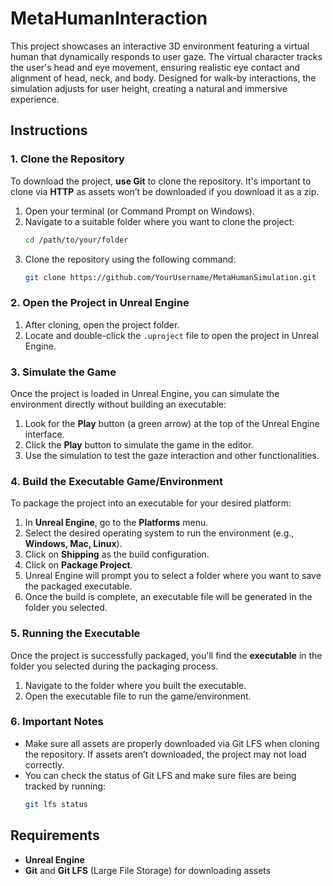 
# MetaHumanInteraction

This project showcases an interactive 3D environment featuring a virtual human that dynamically responds to user gaze. The virtual character tracks the user's head and eye movement, ensuring realistic eye contact and alignment of head, neck, and body. Designed for walk-by interactions, the simulation adjusts for user height, creating a natural and immersive experience.

## Instructions

### 1. Clone the Repository
To download the project, **use Git** to clone the repository. It's important to clone via **HTTP** as assets won’t be downloaded if you download it as a zip.

1. Open your terminal (or Command Prompt on Windows).
2. Navigate to a suitable folder where you want to clone the project:
   ```bash
   cd /path/to/your/folder
   ```
3. Clone the repository using the following command:
   ```bash
   git clone https://github.com/YourUsername/MetaHumanSimulation.git
   ```

### 2. Open the Project in Unreal Engine
1. After cloning, open the project folder.
2. Locate and double-click the `.uproject` file to open the project in Unreal Engine.

### 3. Simulate the Game
Once the project is loaded in Unreal Engine, you can simulate the environment directly without building an executable:

1. Look for the **Play** button (a green arrow) at the top of the Unreal Engine interface.
2. Click the **Play** button to simulate the game in the editor.
3. Use the simulation to test the gaze interaction and other functionalities.

### 4. Build the Executable Game/Environment
To package the project into an executable for your desired platform:

1. In **Unreal Engine**, go to the **Platforms** menu.
2. Select the desired operating system to run the environment (e.g., **Windows, Mac, Linux**).
3. Click on **Shipping** as the build configuration.
4. Click on **Package Project**.
5. Unreal Engine will prompt you to select a folder where you want to save the packaged executable.
6. Once the build is complete, an executable file will be generated in the folder you selected.

### 5. Running the Executable
Once the project is successfully packaged, you'll find the **executable** in the folder you selected during the packaging process.

1. Navigate to the folder where you built the executable.
2. Open the executable file to run the game/environment.

### 6. Important Notes
- Make sure all assets are properly downloaded via Git LFS when cloning the repository. If assets aren’t downloaded, the project may not load correctly.
- You can check the status of Git LFS and make sure files are being tracked by running:
  ```bash
  git lfs status
  ```

## Requirements
- **Unreal Engine**
- **Git** and **Git LFS** (Large File Storage) for downloading assets
